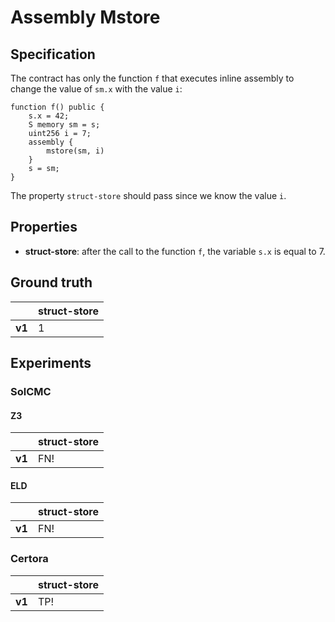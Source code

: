 # Assembly Mstore

## Specification
The contract has only the function `f` that executes inline assembly to change the value of `sm.x` with the value `i`:
```
function f() public {
    s.x = 42;
    S memory sm = s;
    uint256 i = 7;
    assembly {
        mstore(sm, i)
    }
    s = sm;
}
```

The property `struct-store` should pass since we know the value `i`.

## Properties
- **struct-store**: after the call to the function `f`, the variable `s.x` is equal to 7.

## Ground truth
|        | struct-store |
|--------|--------------|
| **v1** | 1            |
 

## Experiments
### SolCMC
#### Z3
|        | struct-store |
|--------|--------------|
| **v1** | FN!          |
 

#### ELD
|        | struct-store |
|--------|--------------|
| **v1** | FN!          |
 


### Certora
|        | struct-store |
|--------|--------------|
| **v1** | TP!          |
 

